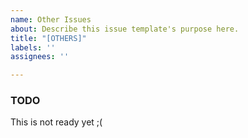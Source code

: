 ```yaml
---
name: Other Issues
about: Describe this issue template's purpose here.
title: "[OTHERS]"
labels: ''
assignees: ''

---
```


### TODO
This is not ready yet ;(
